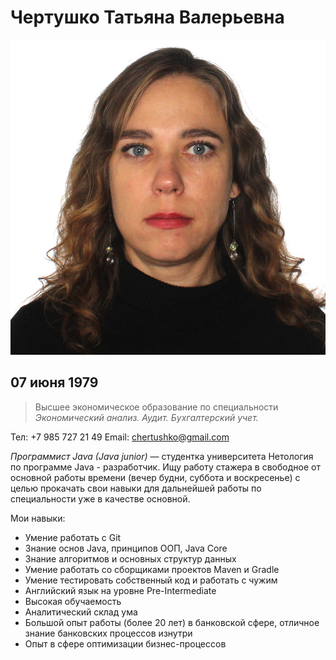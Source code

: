 # Чертушко Татьяна Валерьевна

![Foto](img/IMG_Tatiana.JPG)

## 07 июня 1979

> Высшее экономическое образование по специальности *Экономический анализ. Аудит. Бухгалтерский учет.*

Тел: +7 985 727 21 49
Email: chertushko@gmail.com

*Программист Java (Java junior)* — студентка университета Нетология по программе Java - разработчик. 
Ищу работу стажера в свободное от основной работы времени (вечер будни, суббота и воскресенье) с целью прокачать свои навыки для дальнейшей работы по специальности уже в качестве основной.

Мои навыки:
* Умение работать с Git
* Знание основ Java, принципов ООП, Java Core
* Знание алгоритмов и основных структур данных
* Умение работать со сборщиками проектов Maven и Gradle
* Умение тестировать собственный код и работать с чужим
* Английский язык на уровне Pre-Intermediate
* Высокая обучаемость
* Аналитический склад ума
* Большой опыт работы (более 20 лет) в банковской сфере, отличное знание банковских процессов изнутри
* Опыт в сфере оптимизации бизнес-процессов

